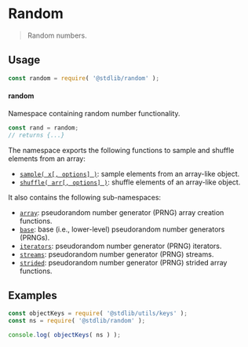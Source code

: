 <!--

@license Apache-2.0

Copyright (c) 2018 The Stdlib Authors.

Licensed under the Apache License, Version 2.0 (the "License");
you may not use this file except in compliance with the License.
You may obtain a copy of the License at

   http://www.apache.org/licenses/LICENSE-2.0

Unless required by applicable law or agreed to in writing, software
distributed under the License is distributed on an "AS IS" BASIS,
WITHOUT WARRANTIES OR CONDITIONS OF ANY KIND, either express or implied.
See the License for the specific language governing permissions and
limitations under the License.

-->

# Random

> Random numbers.

<section class="usage">

## Usage

```javascript
const random = require( '@stdlib/random' );
```

#### random

Namespace containing random number functionality.

```javascript
const rand = random;
// returns {...}
```

The namespace exports the following functions to sample and shuffle elements from an array:

<!-- <toc pattern="+(sample|shuffle)"> -->

<div class="namespace-toc">

-   <span class="signature">[`sample( x[, options] )`][@stdlib/random/sample]</span><span class="delimiter">: </span><span class="description">sample elements from an array-like object.</span>
-   <span class="signature">[`shuffle( arr[, options] )`][@stdlib/random/shuffle]</span><span class="delimiter">: </span><span class="description">shuffle elements of an array-like object.</span>

</div>

<!-- </toc> -->

It also contains the following sub-namespaces:

<!-- <toc pattern="+(array|base|iter|streams|strided)" > -->

<div class="namespace-toc">

-   <span class="signature">[`array`][@stdlib/random/array]</span><span class="delimiter">: </span><span class="description">pseudorandom number generator (PRNG) array creation functions.</span>
-   <span class="signature">[`base`][@stdlib/random/base]</span><span class="delimiter">: </span><span class="description">base (i.e., lower-level) pseudorandom number generators (PRNGs).</span>
-   <span class="signature">[`iterators`][@stdlib/random/iter]</span><span class="delimiter">: </span><span class="description">pseudorandom number generator (PRNG) iterators.</span>
-   <span class="signature">[`streams`][@stdlib/random/streams]</span><span class="delimiter">: </span><span class="description">pseudorandom number generator (PRNG) streams.</span>
-   <span class="signature">[`strided`][@stdlib/random/strided]</span><span class="delimiter">: </span><span class="description">pseudorandom number generator (PRNG) strided array functions.</span>

</div>

<!-- </toc> -->

</section>

<!-- /.usage -->

<section class="examples">

## Examples

<!-- TODO: better examples -->

<!-- eslint no-undef: "error" -->

```javascript
const objectKeys = require( '@stdlib/utils/keys' );
const ns = require( '@stdlib/random' );

console.log( objectKeys( ns ) );
```

</section>

<!-- /.examples -->

<!-- Section for related `stdlib` packages. Do not manually edit this section, as it is automatically populated. -->

<section class="related">

</section>

<!-- /.related -->

<!-- Section for all links. Make sure to keep an empty line after the `section` element and another before the `/section` close. -->

<section class="links">

<!-- <toc-links> -->

[@stdlib/random/array]: https://github.com/stdlib-js/stdlib/tree/develop/lib/node_modules/%40stdlib/random/array

[@stdlib/random/base]: https://github.com/stdlib-js/stdlib/tree/develop/lib/node_modules/%40stdlib/random/base

[@stdlib/random/iter]: https://github.com/stdlib-js/stdlib/tree/develop/lib/node_modules/%40stdlib/random/iter

[@stdlib/random/streams]: https://github.com/stdlib-js/stdlib/tree/develop/lib/node_modules/%40stdlib/random/streams

[@stdlib/random/strided]: https://github.com/stdlib-js/stdlib/tree/develop/lib/node_modules/%40stdlib/random/strided

[@stdlib/random/sample]: https://github.com/stdlib-js/stdlib/tree/develop/lib/node_modules/%40stdlib/random/sample

[@stdlib/random/shuffle]: https://github.com/stdlib-js/stdlib/tree/develop/lib/node_modules/%40stdlib/random/shuffle

<!-- </toc-links> -->

</section>

<!-- /.links -->
